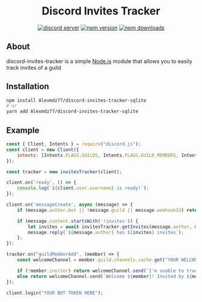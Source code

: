 <div align="center">
<h1>Discord Invites Tracker</h1>
<p>
    <a href="https://discord.gg/MguNNgXQTv"><img src="https://img.shields.io/discord/910543613560250398" alt="discord server" /></a>
    <a href="https://www.npmjs.com/package/discord-invites-tracker-sqlite"><img src="https://img.shields.io/npm/v/discord-invites-tracker-sqlite.svg" alt="npm version" /></a>
    <a href="https://www.npmjs.com/package/discord-invites-tracker-sqlite"><img src="https://img.shields.io/npm/dt/discord-invites-tracker-sqlite.svg" alt="npm downloads" /></a>
  </p>
</div>

## About

discord-invites-tracker is a simple [Node.js](https://nodejs.org) module that allows you to easily track invites of a guild

## Installation

```sh
npm install Alexmdz77/discord-invites-tracker-sqlite
# or
yarn add Alexmdz77/discord-invites-tracker-sqlite
```

## Example

```js
const { Client, Intents } = require("discord.js");
const client = new Client({
    intents: [Intents.FLAGS.GUILDS, Intents.FLAGS.GUILD_MEMBERS, Intents.FLAGS.GUILD_MESSAGES, Intents.FLAGS.GUILD_INVITES]
});

const tracker = new invitesTracker(client);

client.on('ready', () => {
    console.log(`${client.user.username} is ready!`);
});

client.on('messageCreate', async (message) => {
    if (message.author.bot || !message.guild || message.webhookId) return;

    if (message.content.startsWith('!invites')) {
        let invites = await invitesTracker.getInvites(message.author, message.guild);
        message.reply(`${message.author} has ${invites} invites`);
    };
});

tracker.on("guildMemberAdd", (member) => {
    const welcomeChannel = member.guild.channels.cache.get("YOUR WELCOME CHANNEL ID HERE");

    if (!member.inviter) return welcomeChannel.send(`I'm unable to track who invited ${member}`);
    else return welcomeChannel.send(`Welcome ${member}! Invited by ${member.inviter} (${member.invites} invites)`);
});

client.login("YOUR BOT TOKEN HERE");
```
